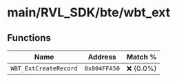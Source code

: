 # main/RVL_SDK/bte/wbt_ext

## Functions

| Name | Address | Match % |
|------|---------|---------|
| `WBT_ExtCreateRecord` | `0x804FFA50` | :x: (0.0%) |